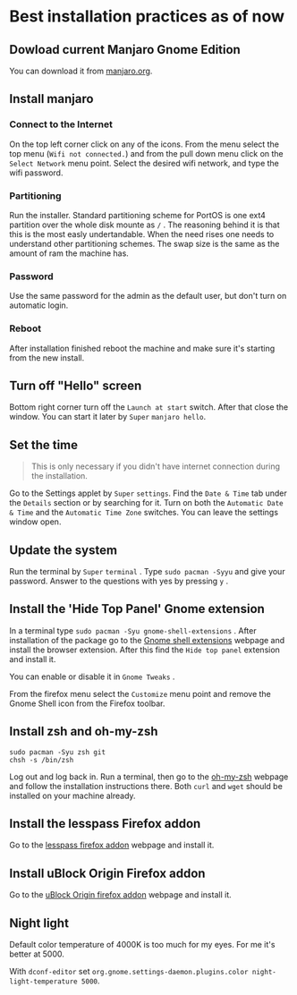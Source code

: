 # Best installation practices as of now


## Dowload current Manjaro Gnome Edition

You can download it from [manjaro.org](https://manjaro.org/get-manjaro/).


## Install manjaro

### Connect to the Internet

On the top left corner click on any of the icons. From the menu select the top menu (`Wifi not connected.`) and from the pull down menu click on the `Select Network` menu point. Select the desired wifi network, and type the wifi password.

### Partitioning

Run the installer. Standard partitioning scheme for PortOS is one ext4 partition over the whole disk mounte as `/` . The reasoning behind it is that this is the most easly undertandable. When the need rises one needs to understand other partitioning schemes. The swap size is the same as the amount of ram the machine has.

### Password

Use the same password for the admin as the default user, but don't turn on automatic login.

### Reboot

After installation finished reboot the machine and make sure it's starting from the new install.


## Turn off "Hello" screen

Bottom right corner turn off the `Launch at start` switch. After that close the window. You can start it later by `Super` `manjaro hello`.


## Set the time

> This is only necessary if you didn't have internet connection during the installation.

Go to the Settings applet by `Super` `settings`. Find the `Date & Time` tab under the `Details` section or by searching for it. Turn on both the `Automatic Date & Time` and the `Automatic Time Zone` switches. You can leave the settings window open.


## Update the system

Run the terminal by `Super` `terminal` . Type `sudo pacman -Syyu` and give your password. Answer to the questions with yes by pressing `y` .


## Install the 'Hide Top Panel' Gnome extension

In a terminal type `sudo pacman -Syu gnome-shell-extensions` . After installation of the package go to the [Gnome shell extensions](https://extensions.gnome.org/) webpage and install the browser extension. After this find the `Hide top panel` extension and install it.

You can enable or disable it in `Gnome Tweaks` .

From the firefox menu select the `Customize` menu point and remove the Gnome Shell icon from the Firefox toolbar.


## Install zsh and oh-my-zsh

    sudo pacman -Syu zsh git
    chsh -s /bin/zsh

Log out and log back in. Run a terminal, then go to the [oh-my-zsh](https://github.com/robbyrussell/oh-my-zsh) webpage and follow the installation instructions there. Both `curl` and `wget` should be installed on your machine already.


## Install the lesspass Firefox addon

Go to the [lesspass firefox addon](https://github.com/robbyrussell/oh-my-zsh) webpage and install it.


## Install uBlock Origin Firefox addon

Go to the [uBlock Origin firefox addon](https://github.com/robbyrussell/oh-my-zsh) webpage and install it.


## Night light

Default color temperature of 4000K is too much for my eyes. For me it's better at 5000.

With `dconf-editor` set `org.gnome.settings-daemon.plugins.color night-light-temperature 5000`.
